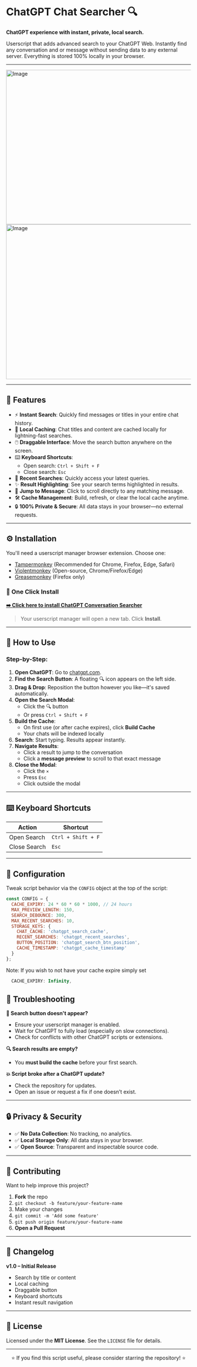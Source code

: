 # ChatGPT Chat Searcher 🔍  
**ChatGPT experience with instant, private, local search.**

Userscript that adds advanced search to your ChatGPT Web. Instantly find any conversation and or message without sending data to any external server. Everything is stored 100% locally in your browser.

---

<img width="915" height="421" alt="Image" src="https://github.com/user-attachments/assets/dc03973c-821c-4b61-ba34-e057104e4a8c" />
<img width="922" height="422" alt="Image" src="https://github.com/user-attachments/assets/7f85ab8d-cd6b-4e5e-adda-3671b0aedac5" />

---

## 🌟  Features

- ⚡ **Instant Search**: Quickly find messages or titles in your entire chat history.  
- 🧠 **Local Caching**: Chat titles and content are cached locally for lightning-fast searches.  
- 🖱️ **Draggable Interface**: Move the search button anywhere on the screen.  
- ⌨️ **Keyboard Shortcuts**:  
  - Open search: `Ctrl + Shift + F`  
  - Close search: `Esc`  
- 📜 **Recent Searches**: Quickly access your latest queries.  
- ✨ **Result Highlighting**: See your search terms highlighted in results.  
- 🚀 **Jump to Message**: Click to scroll directly to any matching message.   
- 🛠️ **Cache Management**: Build, refresh, or clear the local cache anytime.  
- 🔒 **100% Private & Secure**: All data stays in your browser—no external requests.

---

## ⚙️ Installation

You'll need a userscript manager browser extension. Choose one:

- [Tampermonkey](https://www.tampermonkey.net/) (Recommended for Chrome, Firefox, Edge, Safari)  
- [Violentmonkey](https://violentmonkey.github.io/) (Open-source, Chrome/Firefox/Edge)  
- [Greasemonkey](https://www.greasespot.net/) (Firefox only)

### 🔘  One Click Install

[**➡️ Click here to install ChatGPT Conversation Searcher**](https://raw.githubusercontent.com/HeyItzAine/ChatGPT-Searcher/main/ChatGPT-Search-Tool.user.js
)  
> Your userscript manager will open a new tab. Click **Install**.

---

## 📖 How to Use

### Step-by-Step:

1. **Open ChatGPT**: Go to [chatgpt.com](https://chatgpt.com/).  
2. **Find the Search Button**: A floating 🔍 icon appears on the left side.  
3. **Drag & Drop**: Reposition the button however you like—it's saved automatically.  
4. **Open the Search Modal**:  
   - Click the 🔍 button  
   - Or press `Ctrl + Shift + F`  
5. **Build the Cache**:  
   - On first use (or after cache expires), click **Build Cache**  
   - Your chats will be indexed locally  
6. **Search**: Start typing. Results appear instantly.  
7. **Navigate Results**:  
   - Click a result to jump to the conversation  
   - Click a **message preview** to scroll to that exact message  
8. **Close the Modal**:  
   - Click the `×`  
   - Press `Esc`  
   - Click outside the modal

---

## ⌨️ Keyboard Shortcuts

| Action       | Shortcut           |
|--------------|--------------------|
| Open Search  | `Ctrl + Shift + F` |
| Close Search | `Esc`              |

---

## 🔧 Configuration

Tweak script behavior via the `CONFIG` object at the top of the script:

```js
const CONFIG = {
  CACHE_EXPIRY: 24 * 60 * 60 * 1000, // 24 hours
  MAX_PREVIEW_LENGTH: 150,
  SEARCH_DEBOUNCE: 300,
  MAX_RECENT_SEARCHES: 10,
  STORAGE_KEYS: {
    CHAT_CACHE: 'chatgpt_search_cache',
    RECENT_SEARCHES: 'chatgpt_recent_searches',
    BUTTON_POSITION: 'chatgpt_search_btn_position',
    CACHE_TIMESTAMP: 'chatgpt_cache_timestamp'
  }
};
```
Note: If you wish to not have your cache expire simply set 
```js
  CACHE_EXPIRY: Infinity,
```


## 🚨 Troubleshooting

**🔘 Search button doesn't appear?**

- Ensure your userscript manager is enabled.  
- Wait for ChatGPT to fully load (especially on slow connections).  
- Check for conflicts with other ChatGPT scripts or extensions.

**🔍 Search results are empty?**

- You **must build the cache** before your first search.

**💥 Script broke after a ChatGPT update?**

- Check the repository for updates.  
- Open an issue or request a fix if one doesn’t exist.

---

## 🔒 Privacy & Security

- ✅ **No Data Collection**: No tracking, no analytics.  
- ✅ **Local Storage Only**: All data stays in your browser.  
- ✅ **Open Source**: Transparent and inspectable source code.

---

## 🤝 Contributing

Want to help improve this project?

1. **Fork** the repo  
2. `git checkout -b feature/your-feature-name`  
3. Make your changes  
4. `git commit -m 'Add some feature'`  
5. `git push origin feature/your-feature-name`  
6. **Open a Pull Request**

---

## 📝 Changelog

**v1.0 – Initial Release**  
- Search by title or content  
- Local caching  
- Draggable button  
- Keyboard shortcuts  
- Instant result navigation

---

## 📜 License

Licensed under the **MIT License**. See the `LICENSE` file for details.

---

<div align="center">
  <p>⭐ If you find this script useful, please consider starring the repository! ⭐</p>
</div>
